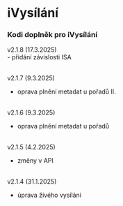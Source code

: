 <h1>iVysílání</h1>
<p>
<h3>Kodi doplněk pro iVysílání</h3>
<p>
v2.1.8 (17.3.2025)<br>
- přidání závislosti ISA<br><br>

v2.1.7 (9.3.2025)<br>
- oprava plnění metadat u pořadů II.<br><br>

v2.1.6 (9.3.2025)<br>
- oprava plnění metadat u pořadů<br><br>

v2.1.5 (4.2.2025)<br>
- změny v API<br><br>

v2.1.4 (31.1.2025)<br>
- úprava živého vysílání<br><br>
</p>
